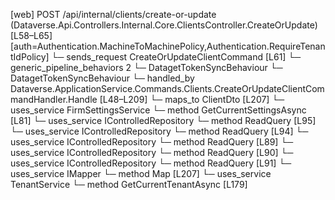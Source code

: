 [web] POST /api/internal/clients/create-or-update  (Dataverse.Api.Controllers.Internal.Core.ClientsController.CreateOrUpdate)  [L58–L65] [auth=Authentication.MachineToMachinePolicy,Authentication.RequireTenantIdPolicy]
  └─ sends_request CreateOrUpdateClientCommand [L61]
    └─ generic_pipeline_behaviors 2
      └─ DatagetTokenSyncBehaviour
      └─ DatagetTokenSyncBehaviour
    └─ handled_by Dataverse.ApplicationService.Commands.Clients.CreateOrUpdateClientCommandHandler.Handle [L48–L209]
      └─ maps_to ClientDto [L207]
      └─ uses_service FirmSettingsService
        └─ method GetCurrentSettingsAsync [L81]
      └─ uses_service IControlledRepository<Client>
        └─ method ReadQuery [L95]
      └─ uses_service IControlledRepository<Contact>
        └─ method ReadQuery [L94]
      └─ uses_service IControlledRepository<Office>
        └─ method ReadQuery [L89]
      └─ uses_service IControlledRepository<Team>
        └─ method ReadQuery [L90]
      └─ uses_service IControlledRepository<User>
        └─ method ReadQuery [L91]
      └─ uses_service IMapper
        └─ method Map [L207]
      └─ uses_service TenantService
        └─ method GetCurrentTenantAsync [L179]

